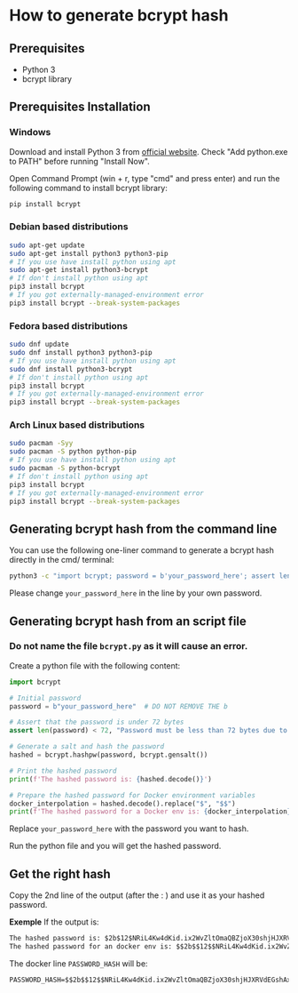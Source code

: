 <!-- created by Mathys Lopinto (@mathys-lopinto) -->
# How to generate bcrypt hash

## Prerequisites
- Python 3
- bcrypt library

## Prerequisites Installation
### Windows
Download and install Python 3 from [official website](https://www.python.org/downloads/).
Check "Add python.exe to PATH" before running "Install Now".

Open Command Prompt (win + r, type "cmd" and press enter) and run the following command to install bcrypt library:
```bash
pip install bcrypt
```

### Debian based distributions
```bash
sudo apt-get update
sudo apt-get install python3 python3-pip
# If you use have install python using apt
sudo apt-get install python3-bcrypt
# If don't install python using apt
pip3 install bcrypt
# If you got externally-managed-environment error
pip3 install bcrypt --break-system-packages
```

### Fedora based distributions
```bash
sudo dnf update
sudo dnf install python3 python3-pip
# If you use have install python using apt
sudo dnf install python3-bcrypt
# If don't install python using apt
pip3 install bcrypt
# If you got externally-managed-environment error
pip3 install bcrypt --break-system-packages
```

### Arch Linux based distributions
```bash
sudo pacman -Syy
sudo pacman -S python python-pip
# If you use have install python using apt
sudo pacman -S python-bcrypt
# If don't install python using apt
pip3 install bcrypt
# If you got externally-managed-environment error
pip3 install bcrypt --break-system-packages
```

## Generating bcrypt hash from the command line
You can use the following one-liner command to generate a bcrypt hash directly in the cmd/ terminal: 
```bash
python3 -c "import bcrypt; password = b'your_password_here'; assert len(password) < 72, 'Password must be less than 72 bytes due to bcrypt limitation'; hashed = bcrypt.hashpw(password, bcrypt.gensalt()); print(f'The hashed password is: {hashed.decode()}'); docker_interpolation = hashed.decode().replace('$', '$$'); print(f'The hashed password for a Docker env is: {docker_interpolation}')" # or python if you run this on Windows. CHANGE your_password_here BY YOUR PASSWORD
```
Please change ``your_password_here`` in the line by your own password.

## Generating bcrypt hash from an script file
### Do not name the file `bcrypt.py` as it will cause an error.
Create a python file with the following content:
```python
import bcrypt

# Initial password
password = b"your_password_here"  # DO NOT REMOVE THE b

# Assert that the password is under 72 bytes
assert len(password) < 72, "Password must be less than 72 bytes due to bcrypt limitation"

# Generate a salt and hash the password
hashed = bcrypt.hashpw(password, bcrypt.gensalt())

# Print the hashed password
print(f'The hashed password is: {hashed.decode()}')

# Prepare the hashed password for Docker environment variables
docker_interpolation = hashed.decode().replace("$", "$$")
print(f'The hashed password for a Docker env is: {docker_interpolation}')
```

Replace `your_password_here` with the password you want to hash.

Run the python file and you will get the hashed password.

## Get the right hash
Copy the 2nd line of the output (after the : ) and use it as your hashed password.

__Exemple__
If the output is:
```txt
The hashed password is: $2b$12$NRiL4Kw4dKid.ix2WvZltOmaQBZjoX30shjHJXRVdEGshAxYWXXMe
The hashed password for an docker env is: $$2b$$12$$NRiL4Kw4dKid.ix2WvZltOmaQBZjoX30shjHJXRVdEGshAxYWXXMe
``` 

The docker line ``PASSWORD_HASH`` will be:
```txt
PASSWORD_HASH=$$2b$$12$$NRiL4Kw4dKid.ix2WvZltOmaQBZjoX30shjHJXRVdEGshAxYWXXMe
```